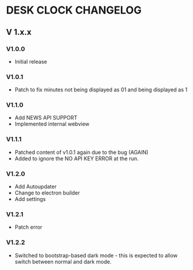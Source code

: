 # DESK CLOCK CHANGELOG

## V 1.x.x
### V1.0.0
- Initial release

### V1.0.1
- Patch to fix minutes not being displayed as 01 and being displayed as 1

### V1.1.0
- Add NEWS API SUPPORT
- Implemented internal webview

### V1.1.1
- Patched content of v1.0.1 again due to the bug (AGAIN)
- Added to ignore the NO API KEY ERROR at the run.

### V1.2.0
- Add Autoupdater
- Change to electron builder
- Add settings

### V1.2.1
- Patch error

### V1.2.2
- Switched to bootstrap-based dark mode - this is expected to allow switch between normal and dark mode.